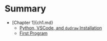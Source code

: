 # Summary

- [Chapter 1]{ch1.md}
    - [Python, VSCode, and `dudraw` Installation](installation.md)
    - [First Program](hello.md)

